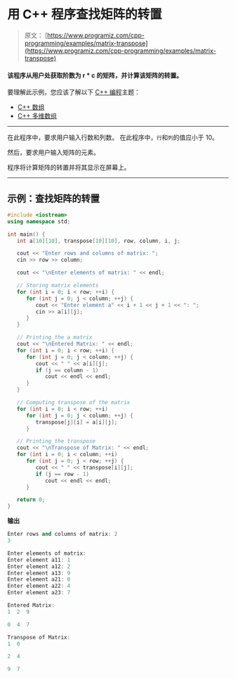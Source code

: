 # 用 C++ 程序查找矩阵的转置

> 原文： [https://www.programiz.com/cpp-programming/examples/matrix-transpose](https://www.programiz.com/cpp-programming/examples/matrix-transpose)

#### 该程序从用户处获取阶数为 r * c 的矩阵，并计算该矩阵的转置。

要理解此示例，您应该了解以下 [C++ 编程](/cpp-programming "C++ tutorial")主题：

*   [C++ 数组](/cpp-programming/arrays)
*   [C++ 多维数组](/cpp-programming/multidimensional-arrays)

* * *

在此程序中，要求用户输入行数和列数。 在此程序中，`行`和`列`的值应小于 10。

然后，要求用户输入矩阵的元素。

程序将计算矩阵的转置并将其显示在屏幕上。

* * *

## 示例：查找矩阵的转置

```cpp
#include <iostream>
using namespace std;

int main() {
   int a[10][10], transpose[10][10], row, column, i, j;

   cout << "Enter rows and columns of matrix: ";
   cin >> row >> column;

   cout << "\nEnter elements of matrix: " << endl;

   // Storing matrix elements
   for (int i = 0; i < row; ++i) {
      for (int j = 0; j < column; ++j) {
         cout << "Enter element a" << i + 1 << j + 1 << ": ";
         cin >> a[i][j];
      }
   }

   // Printing the a matrix
   cout << "\nEntered Matrix: " << endl;
   for (int i = 0; i < row; ++i) {
      for (int j = 0; j < column; ++j) {
         cout << " " << a[i][j];
         if (j == column - 1)
            cout << endl << endl;
      }
   }

   // Computing transpose of the matrix
   for (int i = 0; i < row; ++i)
      for (int j = 0; j < column; ++j) {
         transpose[j][i] = a[i][j];
      }

   // Printing the transpose
   cout << "\nTranspose of Matrix: " << endl;
   for (int i = 0; i < column; ++i)
      for (int j = 0; j < row; ++j) {
         cout << " " << transpose[i][j];
         if (j == row - 1)
            cout << endl << endl;
      }

   return 0;
}
```

**输出**

```cpp
Enter rows and columns of matrix: 2
3

Enter elements of matrix:
Enter element a11: 1
Enter element a12: 2
Enter element a13: 9
Enter element a21: 0
Enter element a22: 4
Enter element a23: 7

Entered Matrix:
1  2  9

0  4  7

Transpose of Matrix:
1  0

2  4

9  7 
```